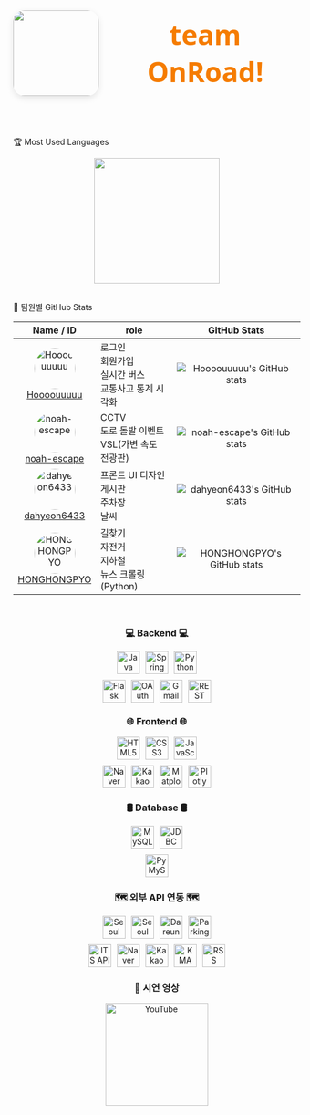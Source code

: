 <div align="center" style="display: flex; align-items: center; justify-content: center; gap: 20px; margin-bottom: 40px;">
  <img src="https://github.com/user-attachments/assets/7985261a-cb22-4b6e-8837-594ff9289a38"" width="150" style="border-radius: 20px; box-shadow: 0 4px 12px rgba(0,0,0,0.1);" />
  <h1 style="font-family: 'Segoe UI', Tahoma, Geneva, Verdana, sans-serif; font-weight: 700; font-size: 3rem; color: #1565c0; margin: 0;">
  <span style="color: #f57c00; text-decoration: none;">team OnRoad!</span>
  </h1>
</div>
<br/>

 🏆 Most Used Languages
<div align="center">
  <!-- ex: GitHub readme stats 언어 비율 카드 (옵션) -->
  <img src="https://github-readme-stats.vercel.app/api/top-langs/?username=Hoooouuuuu&repo=trafficRoad&layout=compact&theme=github_dark" height="220"/>
</div>

<br/>

 👥 팀원별 GitHub Stats

<div align="center">

| Name / ID | role | GitHub Stats |
|-----------|-------------|--------------|
| <div align="center"><img src="https://avatars.githubusercontent.com/u/83055772?v=4&s=72" width="72" height="72" style="border-radius:50%" alt="Hoooouuuuu" /><br><a href="https://github.com/Hoooouuuuu">Hoooouuuuu</a></div> | 로그인<br>회원가입<br>실시간 버스<br>교통사고 통계 시각화 | <div align="center">![Hoooouuuuu's GitHub stats](https://github-readme-stats.vercel.app/api?username=Hoooouuuuu&show_icons=true&theme=dark)</div> |
| <div align="center"><img src="https://avatars.githubusercontent.com/u/128485080?v=4&s=72" width="72" height="72" style="border-radius:50%" alt="noah-escape" /><br><a href="https://github.com/noah-escape">noah-escape</a></div> | CCTV<br>도로 돌발 이벤트<br>VSL(가변 속도 전광판) | <div align="center">![noah-escape's GitHub stats](https://github-readme-stats.vercel.app/api?username=noah-escape&show_icons=true&theme=radical)</div> |
| <div align="center"><img src="https://avatars.githubusercontent.com/u/110499677?v=4&s=72" width="72" height="72" style="border-radius:50%" alt="dahyeon6433" /><br><a href="https://github.com/dahyeon6433">dahyeon6433</a></div> | 프론트 UI 디자인<br>게시판<br>주차장<br>날씨 | <div align="center">![dahyeon6433's GitHub stats](https://github-readme-stats.vercel.app/api?username=dahyeon6433&show_icons=true&theme=gruvbox)</div> |
| <div align="center"><img src="https://avatars.githubusercontent.com/u/126768287?v=4&s=72" width="72" height="72" style="border-radius:50%" alt="HONGHONGPYO" /><br><a href="https://github.com/HONGHONGPYO">HONGHONGPYO</a></div> | 길찾기<br>자전거<br>지하철<br>뉴스 크롤링 (Python) | <div align="center">![HONGHONGPYO's GitHub stats](https://github-readme-stats.vercel.app/api?username=HONGHONGPYO&show_icons=true&theme=cobalt)</div> 
</div>

<br/>

<h3 align="center">💻 Backend 💻</h3>
<div style="text-align: center; max-width: 700px; margin: 0 auto;">
  <div style="display: flex; justify-content: center; gap: 10px; flex-wrap: wrap;">
    <a href="https://www.java.com/" target="_blank" rel="noopener noreferrer">
      <img src="https://img.shields.io/badge/Java-007396?style=for-the-badge&logo=java&logoColor=white" alt="Java" height="40" />
    </a>
    <a href="https://spring.io/projects/spring-boot" target="_blank" rel="noopener noreferrer">
      <img src="https://img.shields.io/badge/Spring_Boot-6DB33F?style=for-the-badge&logo=spring&logoColor=white" alt="Spring Boot" height="40" />
    </a>
    <a href="https://www.python.org/" target="_blank" rel="noopener noreferrer">
      <img src="https://img.shields.io/badge/Python-3776AB?style=for-the-badge&logo=python&logoColor=white" alt="Python" height="40" />
    </a>
  </div>
  <div style="display: flex; justify-content: center; gap: 10px; flex-wrap: wrap; margin-top: 10px;">
    <a href="https://flask.palletsprojects.com/" target="_blank" rel="noopener noreferrer">
      <img src="https://img.shields.io/badge/Flask-000000?style=for-the-badge&logo=flask&logoColor=white" alt="Flask" height="40" />
    </a>
    <a href="https://oauth.net/" target="_blank" rel="noopener noreferrer">
      <img src="https://img.shields.io/badge/OAuth-000000?style=for-the-badge&logo=oauth&logoColor=white" alt="OAuth" height="40" />
    </a>
    <a href="https://mail.google.com/" target="_blank" rel="noopener noreferrer">
      <img src="https://img.shields.io/badge/Gmail-D14836?style=for-the-badge&logo=gmail&logoColor=white" alt="Gmail" height="40" />
    </a>
    <a href="https://restfulapi.net/" target="_blank" rel="noopener noreferrer">
      <img src="https://img.shields.io/badge/REST_API-61DAFB?style=for-the-badge&logo=rest&logoColor=black" alt="REST API" height="40" />
    </a>
  </div>
</div>

<h3 align="center">🌐 Frontend 🌐</h3>
<div style="text-align:center; margin-bottom: 20px;">
  <div style="display: flex; justify-content: center; gap: 10px; flex-wrap: wrap; max-width: 700px; margin: 0 auto;">
    <a href="https://developer.mozilla.org/en-US/docs/Web/HTML" target="_blank" rel="noopener noreferrer">
      <img src="https://img.shields.io/badge/HTML5-E34F26?style=for-the-badge&logo=html5&logoColor=white" alt="HTML5" height="40" />
    </a>
    <a href="https://developer.mozilla.org/en-US/docs/Web/CSS" target="_blank" rel="noopener noreferrer">
      <img src="https://img.shields.io/badge/CSS3-1572B6?style=for-the-badge&logo=css3&logoColor=white" alt="CSS3" height="40" />
    </a>
    <a href="https://developer.mozilla.org/en-US/docs/Web/JavaScript" target="_blank" rel="noopener noreferrer">
      <img src="https://img.shields.io/badge/JavaScript-F7DF1E?style=for-the-badge&logo=javascript&logoColor=black" alt="JavaScript" height="40" />
    </a>
  </div>
  <div style="display: flex; justify-content: center; gap: 10px; flex-wrap: wrap; max-width: 700px; margin: 10px auto 0;">
    <a href="https://navermaps.github.io/" target="_blank" rel="noopener noreferrer">
      <img src="https://img.shields.io/badge/Naver_Maps-03C75A?style=for-the-badge&logo=naver&logoColor=white" alt="Naver Maps" height="40" />
    </a>
    <a href="https://apis.map.kakao.com/" target="_blank" rel="noopener noreferrer">
      <img src="https://img.shields.io/badge/Kakao_Map-FFCD00?style=for-the-badge&logo=kakaotalk&logoColor=black" alt="Kakao Map" height="40" />
    </a>
    <a href="https://matplotlib.org/" target="_blank" rel="noopener noreferrer">
      <img src="https://img.shields.io/badge/Matplotlib-11557C?style=for-the-badge&logo=python&logoColor=white" alt="Matplotlib" height="40" />
    </a>
    <a href="https://plotly.com/javascript/" target="_blank" rel="noopener noreferrer">
      <img src="https://img.shields.io/badge/Plotly-3F4F75?style=for-the-badge&logo=plotly&logoColor=white" alt="Plotly" height="40" />
    </a>
  </div>
</div>

<h3 align="center">🛢️ Database 🛢️</h3>
<div style="text-align:center; margin-bottom: 20px;">
  <div style="display:flex; justify-content:center; gap:10px; flex-wrap:wrap; max-width:700px; margin:0 auto;">
    <a href="https://www.mysql.com/" target="_blank" rel="noopener noreferrer">
      <img src="https://img.shields.io/badge/MySQL-4479A1?style=for-the-badge&logo=mysql&logoColor=white" alt="MySQL" height="40" />
    </a>
    <a href="https://docs.oracle.com/javase/8/docs/technotes/guides/jdbc/" target="_blank" rel="noopener noreferrer">
      <img src="https://img.shields.io/badge/JDBC-007396?style=for-the-badge&logo=java&logoColor=white" alt="JDBC" height="40" />
    </a>
  </div>
  <div style="display:flex; justify-content:center; gap:10px; flex-wrap:wrap; max-width:700px; margin:10px auto 0;">
    <a href="https://pymysql.readthedocs.io/en/latest/" target="_blank" rel="noopener noreferrer">
      <img src="https://img.shields.io/badge/PyMySQL-3776AB?style=for-the-badge&logo=python&logoColor=white" alt="PyMySQL" height="40" />
    </a>
  </div>
</div>

<h3 align="center">🗺️ 외부 API 연동 🗺️</h3>
<div style="text-align:center; margin-bottom: 20px;">
  <div style="display: flex; justify-content: center; gap: 10px; flex-wrap: wrap; max-width: 700px; margin: 0 auto;">
    <a href="https://data.seoul.go.kr/" target="_blank" rel="noopener noreferrer">
      <img src="https://img.shields.io/badge/Seoul_Bus-0099FF?style=for-the-badge&logo=bus&logoColor=white" alt="Seoul Bus" height="40" />
    </a>
    <a href="https://data.seoul.go.kr/" target="_blank" rel="noopener noreferrer">
      <img src="https://img.shields.io/badge/Seoul_Subway-FFD400?style=for-the-badge&logo=subway&logoColor=black" alt="Seoul Subway" height="40" />
    </a>
    <a href="https://www.bikeseoul.com/" target="_blank" rel="noopener noreferrer">
      <img src="https://img.shields.io/badge/Dareungi_Bike-7BC043?style=for-the-badge&logo=bicycle&logoColor=white" alt="Dareungi Bike" height="40" />
    </a>
    <a href="#" target="_blank" rel="noopener noreferrer">
      <img src="https://img.shields.io/badge/Parking_API-008080?style=for-the-badge&logo=parking&logoColor=white" alt="Parking API" height="40" />
    </a>
  </div>
  <div style="display: flex; justify-content: center; gap: 10px; flex-wrap: wrap; max-width: 700px; margin: 10px auto 0;">
    <a href="#" target="_blank" rel="noopener noreferrer">
      <img src="https://img.shields.io/badge/ITS_API-FF6F61?style=for-the-badge&logo=car&logoColor=white" alt="ITS API" height="40" />
    </a>
    <a href="https://navermaps.github.io/" target="_blank" rel="noopener noreferrer">
      <img src="https://img.shields.io/badge/Naver_Maps-03C75A?style=for-the-badge&logo=naver&logoColor=white" alt="Naver Maps" height="40" />
    </a>
    <a href="https://apis.map.kakao.com/" target="_blank" rel="noopener noreferrer">
      <img src="https://img.shields.io/badge/Kakao_Maps-FFCD00?style=for-the-badge&logo=kakaotalk&logoColor=black" alt="Kakao Maps" height="40" />
    </a>
    <a href="https://www.kma.go.kr/" target="_blank" rel="noopener noreferrer">
      <img src="https://img.shields.io/badge/KMA_Weather-004D99?style=for-the-badge&logo=weather&logoColor=white" alt="KMA Weather" height="40" />
    </a>
    <a href="#" target="_blank" rel="noopener noreferrer">
      <img src="https://img.shields.io/badge/RSS_News-FF6600?style=for-the-badge&logo=rss&logoColor=white" alt="RSS News" height="40" />
    </a>
  </div>
</div>

<h3 align="center"> 🎥 시연 영상 </h3>
<div align="center">
  <a href="https://youtube.com/YOUR_CHANNEL" target="_blank" rel="noopener noreferrer">
    <img src="https://img.shields.io/badge/YouTube-FF0000?style=flat-square&logo=youtube&logoColor=white" alt="YouTube" width="180" />
  </a>
</div>
